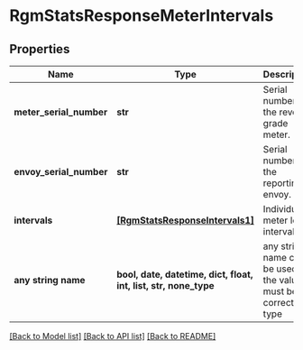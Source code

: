 # RgmStatsResponseMeterIntervals


## Properties
Name | Type | Description | Notes
------------ | ------------- | ------------- | -------------
**meter_serial_number** | **str** | Serial number of the revenue grade meter. | 
**envoy_serial_number** | **str** | Serial number of the reporting envoy. | 
**intervals** | [**[RgmStatsResponseIntervals1]**](RgmStatsResponseIntervals1.md) | Individual meter level interval. | 
**any string name** | **bool, date, datetime, dict, float, int, list, str, none_type** | any string name can be used but the value must be the correct type | [optional]

[[Back to Model list]](../README.md#documentation-for-models) [[Back to API list]](../README.md#documentation-for-api-endpoints) [[Back to README]](../README.md)


